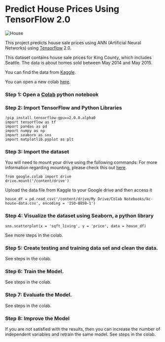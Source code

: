 

# Predict House Prices Using TensorFlow 2.0

![House](house.jpg)

This project predicts house sale prices using ANN (Artificial Neural Networks) using [Tensorflow](https://www.tensorflow.org) 2.0. 

This dataset contains house sale prices for King County, which includes Seattle. The data is about homes sold between May 2014 and May 2015.

You can find the data from [Kaggle](https://www.kaggle.com/harlfoxem/housesalesprediction#kc_house_data.csv).

You can open a new colab [here](https://github.com/rohitcricket/TensorFlow2.0-PredictHousePrices/blob/master/Predict_House_Prices_Using_ANNs.ipynb).

### Step 1: Open a [Colab](https://colab.research.google.com) python notebook

### Step 2: Import TensorFlow and Python Libraries


```
!pip install tensorflow-gpu==2.0.0.alpha0
import tensorflow as tf
import pandas as pd
import numpy as np
import seaborn as sns
import matplotlib.pyplot as plt
```

### Step 3: Import the dataset

You will need to mount your drive using the following commands:
For more information regarding mounting, please check this out [here](https://stackoverflow.com/questions/46986398/import-data-into-google-colaboratory).


```
from google.colab import drive
drive.mount('/content/drive')
```

Upload the data file from Kaggle to your Google drive and then access it

```
house_df = pd.read_csv('/content/drive/My Drive/Colab Notebooks/kc-house-data.csv', encoding = 'ISO-8859-1')
```

### Step 4: Visualize the dataset using Seaborn, a python library
```
sns.scatterplot(x = 'sqft_living', y = 'price', data = house_df)
```
See more steps in the colab.

### Step 5: Create testing and training data set and clean the data. 
See steps in the colab.

### Step 6: Train the Model. 
See steps in the colab.

### Step 7: Evaluate the Model. 
See steps in the colab.

### Step 8: Improve the Model
If you are not satisfied with the results, then you can increase the number of independent variables and retrain the same model. See steps in the colab.
